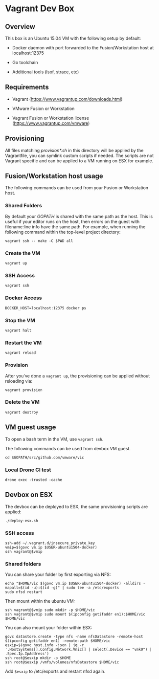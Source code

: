# Vagrant Dev Box

## Overview

This box is an Ubuntu 15.04 VM with the following setup by default:

* Docker daemon with port forwarded to the Fusion/Workstation host at localhost:12375

* Go toolchain

* Additional tools (lsof, strace, etc)

## Requirements

* Vagrant (https://www.vagrantup.com/downloads.html)

* VMware Fusion or Workstation

* Vagrant Fusion or Workstation license (https://www.vagrantup.com/vmware)

## Provisioning

All files matching _provision*.sh_ in this directory will be applied by the Vagrantfile, you can symlink custom scripts
if needed.  The scripts are not Vagrant specific and can be applied to a VM running on ESX for example.

## Fusion/Workstation host usage

The following commands can be used from your Fusion or Workstation host.

### Shared Folders

By default your *GOPATH* is shared with the same path as the host.  This is useful if your editor runs
on the host, then errors on the guest with filename:line info have the same path.  For example, when running the
following command within the top-level project directory:

``` shell
vagrant ssh -- make -C $PWD all
```

### Create the VM

``` shell
vagrant up
```

### SSH Access

``` shell
vagrant ssh
```

### Docker Access

``` shell
DOCKER_HOST=localhost:12375 docker ps
```

### Stop the VM

``` shell
vagrant halt
```

### Restart the VM

``` shell
vagrant reload
```

### Provision

After you've done a `vagrant up`, the provisioning can be applied without reloading via:

``` shell
vagrant provision
```

### Delete the VM

``` shell
vagrant destroy
```

## VM guest usage

To open a bash term in the VM, use `vagrant ssh`.

The following commands can be used from devbox VM guest.

``` shell
cd $GOPATH/src/github.com/vmware/vic
```

### Local Drone CI test

``` shell
drone exec -trusted -cache
```

## Devbox on ESX

The devbox can be deployed to ESX, the same provisioning scripts are applied:

``` shell
./deploy-esx.sh
```

### SSH access

``` shell
ssh-add ~/.vagrant.d/insecure_private_key
vmip=$(govc vm.ip $USER-ubuntu1504-docker)
ssh vagrant@$vmip
```

### Shared folders

You can share your folder by first exporting via NFS:

```
echo "$HOME/vic $(govc vm.ip $USER-ubuntu1504-docker) -alldirs -mapall=$(id -u):$(id -g)" | sudo tee -a /etc/exports
sudo nfsd restart
```

Then mount within the ubuntu VM:

``` shell
ssh vagrant@$vmip sudo mkdir -p $HOME/vic
ssh vagrant@$vmip sudo mount $(ipconfig getifaddr en1):$HOME/vic $HOME/vic
```

You can also mount your folder within ESX:

``` shell
govc datastore.create -type nfs -name nfsDatastore -remote-host $(ipconfig getifaddr en1) -remote-path $HOME/vic
esxip=$(govc host.info -json | jq -r '.HostSystems[].Config.Network.Vnic[] | select(.Device == "vmk0") | .Spec.Ip.IpAddress')
ssh root@$esxip mkdir -p $HOME
ssh root@$esxip /vmfs/volumes/nfsDatastore $HOME/vic
```

Add `$esxip` to /etc/exports and restart nfsd again.
